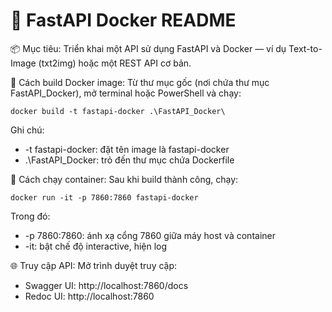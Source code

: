 # 🚀 FastAPI Docker README

📦 Mục tiêu: Triển khai một API sử dụng FastAPI và Docker — ví dụ Text-to-Image (txt2img) hoặc một REST API cơ bản.

🐳 Cách build Docker image:
Từ thư mục gốc (nơi chứa thư mục FastAPI_Docker), mở terminal hoặc PowerShell và chạy:
```
docker build -t fastapi-docker .\FastAPI_Docker\ 
```
Ghi chú:
- -t fastapi-docker: đặt tên image là fastapi-docker
- .\FastAPI_Docker\: trỏ đến thư mục chứa Dockerfile

🚀 Cách chạy container:
Sau khi build thành công, chạy:
```
docker run -it -p 7860:7860 fastapi-docker 
```
Trong đó:
- -p 7860:7860: ánh xạ cổng 7860 giữa máy host và container
- -it: bật chế độ interactive, hiện log

🌐 Truy cập API:
Mở trình duyệt truy cập:
- Swagger UI: http://localhost:7860/docs
- Redoc UI:   http://localhost:7860
